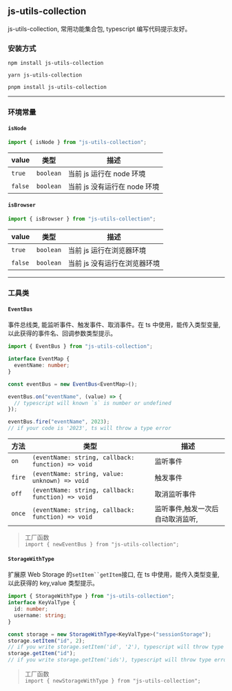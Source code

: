 ## js-utils-collection

js-utils-collection, 常用功能集合包, typescript 编写代码提示友好。

### 安装方式

```shell
npm install js-utils-collection
```

```shell
yarn js-utils-collection
```

```shell
pnpm install js-utils-collection
```

---

### 环境常量

#### `isNode`

```js
import { isNode } from "js-utils-collection";
```

| value   | 类型      | 描述                         |
| ------- | --------- | ---------------------------- |
| `true`  | `boolean` | 当前 js 运行在 node 环境     |
| `false` | `boolean` | 当前 js 没有运行在 node 环境 |

#### `isBrowser`

```js
import { isBrowser } from "js-utils-collection";
```

| value   | 类型      | 描述                         |
| ------- | --------- | ---------------------------- |
| `true`  | `boolean` | 当前 js 运行在浏览器环境     |
| `false` | `boolean` | 当前 js 没有运行在浏览器环境 |

---

### 工具类

#### `EventBus`

事件总线类, 能监听事件、触发事件、取消事件。在 ts 中使用，能传入类型变量, 以此获得的事件名、回调参数类型提示。

```ts
import { EventBus } from "js-utils-collection";

interface EventMap {
  eventName: number;
}

const eventBus = new EventBus<EventMap>();

eventBus.on("eventName", (value) => {
  // typescript will known `s` is number or undefined
});

eventBus.fire("eventName", 2023);
// if your code is '2023', ts will throw a type error
```

| 方法   | 类型                                               | 描述                             |
| ------ | -------------------------------------------------- | -------------------------------- |
| `on`   | `(eventName: string, callback: function) => void ` | 监听事件                         |
| `fire` | `(eventName: string, value: unknown) => void`      | 触发事件                         |
| `off`  | `(eventName: string, callback: function) => void ` | 取消监听事件                     |
| `once` | `(eventName: string, callback: function) => void ` | 监听事件,触发一次后自动取消监听, |

> 工厂函数  
> `import { newEventBus } from "js-utils-collection";`

#### `StorageWithType`

扩展原 Web Storage 的` setItem``getItem `接口, 在 ts 中使用，能传入类型变量, 以此获得的 key,value 类型提示。

```ts
import { StorageWithType } from "js-utils-collection";
interface KeyValType {
  id: number;
  username: string;
}

const storage = new StorageWithType<KeyValType>("sessionStorage");
storage.setItem("id", 2);
// if you write storage.setItem('id', '2'), typescript will throw type error
storage.getItem("id");
// if you write storage.getItem('ids'), typescript will throw type error
```

> 工厂函数  
> `import { newStorageWithType } from "js-utils-collection";`
